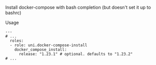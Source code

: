 Install docker-compose with bash completion (but doesn't set it up to bashrc)

Usage
```
---
# ...
  roles:
  - role: uni.docker-compose-install
    docker_compose_install:
      release: "1.23.1" # optional. defaults to "1.23.2"
# ...
```
